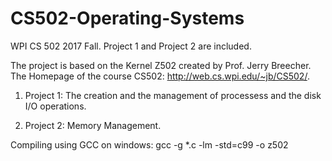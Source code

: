 # CS502-Operating-Systems
WPI CS 502 2017 Fall. Project 1 and Project 2 are included. 

The project is based on the Kernel Z502 created by Prof. Jerry Breecher. 
The Homepage of the course CS502: http://web.cs.wpi.edu/~jb/CS502/.

1. Project 1:
The creation and the management of processess and the disk I/O operations.

2. Project 2:
Memory Management. 

Compiling using GCC on windows: 
gcc -g *.c -lm -std=c99 -o z502
